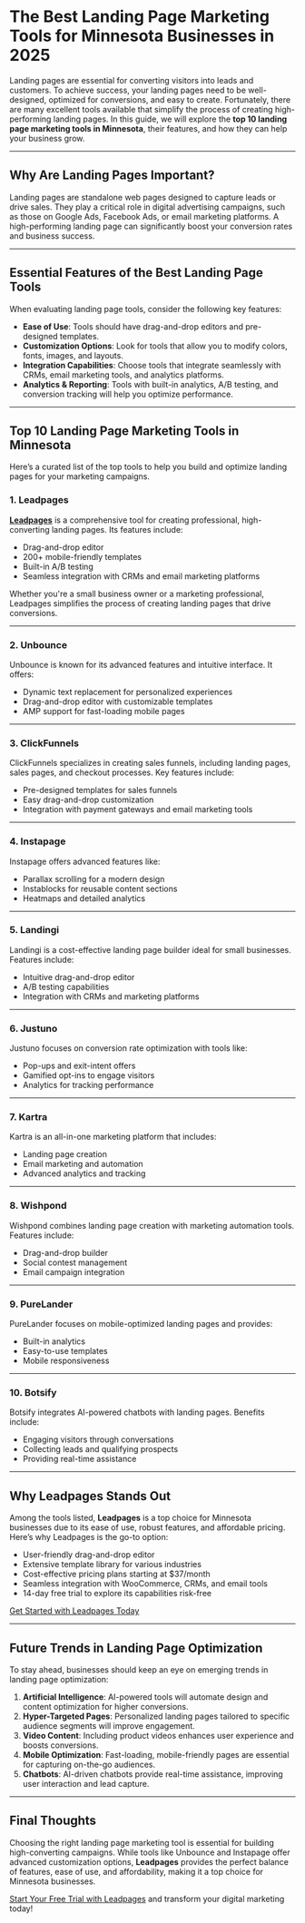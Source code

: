 # The Best Landing Page Marketing Tools for Minnesota Businesses in 2025

Landing pages are essential for converting visitors into leads and customers. To achieve success, your landing pages need to be well-designed, optimized for conversions, and easy to create. Fortunately, there are many excellent tools available that simplify the process of creating high-performing landing pages. In this guide, we will explore the **top 10 landing page marketing tools in Minnesota**, their features, and how they can help your business grow.

---

## Why Are Landing Pages Important?

Landing pages are standalone web pages designed to capture leads or drive sales. They play a critical role in digital advertising campaigns, such as those on Google Ads, Facebook Ads, or email marketing platforms. A high-performing landing page can significantly boost your conversion rates and business success.

---

## Essential Features of the Best Landing Page Tools

When evaluating landing page tools, consider the following key features:

- **Ease of Use**: Tools should have drag-and-drop editors and pre-designed templates.
- **Customization Options**: Look for tools that allow you to modify colors, fonts, images, and layouts.
- **Integration Capabilities**: Choose tools that integrate seamlessly with CRMs, email marketing tools, and analytics platforms.
- **Analytics & Reporting**: Tools with built-in analytics, A/B testing, and conversion tracking will help you optimize performance.

---

## Top 10 Landing Page Marketing Tools in Minnesota

Here’s a curated list of the top tools to help you build and optimize landing pages for your marketing campaigns.

### 1. **Leadpages**
[**Leadpages**](https://bit.ly/LEadPages) is a comprehensive tool for creating professional, high-converting landing pages. Its features include:
- Drag-and-drop editor
- 200+ mobile-friendly templates
- Built-in A/B testing
- Seamless integration with CRMs and email marketing platforms

Whether you're a small business owner or a marketing professional, Leadpages simplifies the process of creating landing pages that drive conversions.

---

### 2. **Unbounce**
Unbounce is known for its advanced features and intuitive interface. It offers:
- Dynamic text replacement for personalized experiences
- Drag-and-drop editor with customizable templates
- AMP support for fast-loading mobile pages

---

### 3. **ClickFunnels**
ClickFunnels specializes in creating sales funnels, including landing pages, sales pages, and checkout processes. Key features include:
- Pre-designed templates for sales funnels
- Easy drag-and-drop customization
- Integration with payment gateways and email marketing tools

---

### 4. **Instapage**
Instapage offers advanced features like:
- Parallax scrolling for a modern design
- Instablocks for reusable content sections
- Heatmaps and detailed analytics

---

### 5. **Landingi**
Landingi is a cost-effective landing page builder ideal for small businesses. Features include:
- Intuitive drag-and-drop editor
- A/B testing capabilities
- Integration with CRMs and marketing platforms

---

### 6. **Justuno**
Justuno focuses on conversion rate optimization with tools like:
- Pop-ups and exit-intent offers
- Gamified opt-ins to engage visitors
- Analytics for tracking performance

---

### 7. **Kartra**
Kartra is an all-in-one marketing platform that includes:
- Landing page creation
- Email marketing and automation
- Advanced analytics and tracking

---

### 8. **Wishpond**
Wishpond combines landing page creation with marketing automation tools. Features include:
- Drag-and-drop builder
- Social contest management
- Email campaign integration

---

### 9. **PureLander**
PureLander focuses on mobile-optimized landing pages and provides:
- Built-in analytics
- Easy-to-use templates
- Mobile responsiveness

---

### 10. **Botsify**
Botsify integrates AI-powered chatbots with landing pages. Benefits include:
- Engaging visitors through conversations
- Collecting leads and qualifying prospects
- Providing real-time assistance

---

## Why Leadpages Stands Out

Among the tools listed, **Leadpages** is a top choice for Minnesota businesses due to its ease of use, robust features, and affordable pricing. Here’s why Leadpages is the go-to option:
- User-friendly drag-and-drop editor
- Extensive template library for various industries
- Cost-effective pricing plans starting at $37/month
- Seamless integration with WooCommerce, CRMs, and email tools
- 14-day free trial to explore its capabilities risk-free

[Get Started with Leadpages Today](https://bit.ly/LEadPages)

---

## Future Trends in Landing Page Optimization

To stay ahead, businesses should keep an eye on emerging trends in landing page optimization:
1. **Artificial Intelligence**: AI-powered tools will automate design and content optimization for higher conversions.
2. **Hyper-Targeted Pages**: Personalized landing pages tailored to specific audience segments will improve engagement.
3. **Video Content**: Including product videos enhances user experience and boosts conversions.
4. **Mobile Optimization**: Fast-loading, mobile-friendly pages are essential for capturing on-the-go audiences.
5. **Chatbots**: AI-driven chatbots provide real-time assistance, improving user interaction and lead capture.

---

## Final Thoughts

Choosing the right landing page marketing tool is essential for building high-converting campaigns. While tools like Unbounce and Instapage offer advanced customization options, **Leadpages** provides the perfect balance of features, ease of use, and affordability, making it a top choice for Minnesota businesses.

[Start Your Free Trial with Leadpages](https://bit.ly/LEadPages) and transform your digital marketing today!
